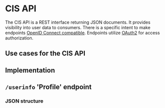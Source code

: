 # CIS API

The CIS API is a REST interface returning JSON documents. It provides visibility into user data to consumers.
There is a specific intent to make endpoints [OpenID Connect compatible](http://openid.net/developers/specs/).
Endpoints utilize [OAuth2](http://openid.net/developers/specs/) for access authorization.

## Use cases for the CIS API

## Implementation

## `/userinfo` 'Profile' endpoint

### JSON structure

